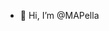 - 👋 Hi, I’m @MAPella
<!---
MAPella/MAPella is a ✨ special ✨ repository because its `README.md` (this file) appears on your GitHub profile.
You can click the Preview link to take a look at your changes.
--->
